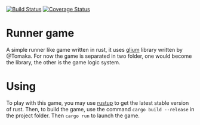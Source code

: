 [![Build Status](https://travis-ci.org/warnp/runner_game.svg?branch=dev)](https://travis-ci.org/warnp/runner_game) [![Coverage Status](https://coveralls.io/repos/warnp/runner_game/badge.svg?branch=dev&service=github)](https://coveralls.io/github/warnp/runner_game?branch=dev)

# Runner game

A simple runner like game written in rust, it uses [glium](https://github.com/tomaka/glium) library written by @Tomaka.
For now the game is separated  in two folder, one would become the library, the other is the game logic system.

# Using

To play with this game, you may use [rustup](https://github.com/rust-lang-nursery/rustup.rs) to get the latest stable version of rust.
Then, to build the game, use the command ```cargo build --release``` in the project folder. Then ```cargo run``` to launch the game.

